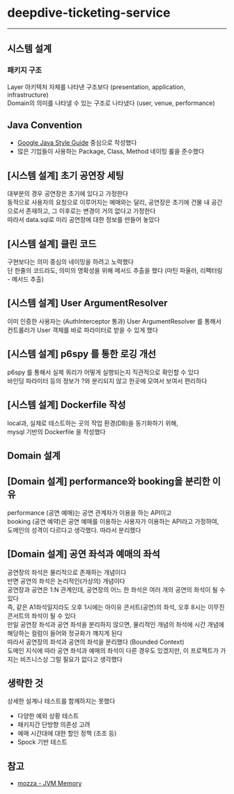# deepdive-ticketing-service

---

## 시스템 설계

### 패키지 구조

Layer 아키텍처 자체를 나타낸 구조보다 (presentation, application, infrastructure)  
Domain의 의미를 나타낼 수 있는 구조로 나타냈다 (user, venue, performance)

## Java Convention

- [Google Java Style Guide](https://google.github.io/styleguide/javaguide.html) 중심으로 작성했다  
- 많은 기업들이 사용하는 Package, Class, Method 네이밍 룰을 준수했다

## [시스템 설계] 초기 공연장 세팅

대부분의 경우 공연장은 초기에 있다고 가정한다  
동적으로 사용자의 요청으로 이루어지는 예매와는 달리, 공연장은 초기에 건물 내 공간으로서 존재하고, 그 이후로는 변경이 거의 없다고 가정한다  
따라서 data.sql로 미리 공연장에 대한 정보를 만들어 놓았다  

## [시스템 설계] 클린 코드

구현보다는 의미 중심의 네이밍을 하려고 노력했다  
단 한줄의 코드라도, 의미의 명확성을 위해 메서드 추출을 했다
(마틴 파울러, 리펙터링 - 메서드 추출)

## [시스템 설계] User ArgumentResolver

이미 인증한 사용자는 (AuthInterceptor 통과) User ArgumentResolver 를 통해서   
컨트롤러가 User 객체를 바로 파라미터로 받을 수 있게 했다 

## [시스템 설계] p6spy 를 통한 로깅 개선

p6spy 를 통해서 실제 쿼리가 어떻게 실행되는지 직관적으로 확인할 수 있다  
바인딩 파라미터 등의 정보가 ?와 분리되지 않고 한곳에 모여서 보여서 편리하다

## [시스템 설계] Dockerfile 작성
local과, 실제로 테스트하는 곳의 작업 환경(DB)을 동기화하기 위해,  
mysql 기반의 Dockerfile 을 작성했다


## Domain 설계

## [Domain 설계] performance와 booking을 분리한 이유

performance (공연 예매)는 공연 관계자가 이용을 하는 API이고  
booking (공연 예약)은 공연 예매를 이용하는 사용자가 이용하는 API라고 가정하여,  
도메인의 성격이 다르다고 생각했다. 따라서 분리했다


## [Domain 설계] **공연 좌석**과 **예매의 좌석**

공연장의 좌석은 물리적으로 존재하는 개념이다  
반면 공연의 좌석은 논리적인(가상의) 개념이다  
공연장과 공연은 1:N 관계인데, 공연장의 어느 한 좌석은 여러 개의 공연의 좌석이 될 수 있다  
즉, 같은 A1좌석일지라도 오후 1시에는 아이유 콘서트(공연)의 좌석, 오후 8시는 이무진 콘서트의 좌석이 될 수 있다  
만일 공연장 좌석과 공연 좌석을 분리하지 않으면, 물리적인 개념의 좌석에 시간 개념에 해당하는 컬럼이 들어와 정규화가 꺠지게 된다  
따라서 공연장의 좌석과 공연의 좌석을 분리했다 (Bounded Context)  
도메인 지식에 따라 공연 좌석과 예매의 좌석이 다른 경우도 있겠지만, 이 프로젝트가 가지는 비즈니스상 그럴 필요가 없다고 생각했다  



## 생략한 것

상세한 설계나 테스트를 함께하지는 못했다

- 다양한 예외 상황 테스트
- 패키지간 단방향 의존성 고려
- 예매 시간대에 대한 할인 정책 (조조 등)
- Spock 기반 테스트

## 참고

- [mozza - JVM Memory](https://medium.com/numble-it/jvm-%EB%A9%94%EB%AA%A8%EB%A6%AC-%EA%B4%80%EB%A6%AC-57a97c1f3a82)
